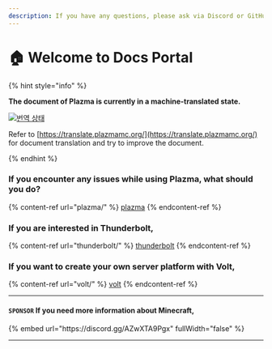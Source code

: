 ```yaml
---
description: If you have any questions, please ask via Discord or GitHub Issues.
---
```


# 🏠 Welcome to Docs Portal

{% hint style="info" %}

**The document of Plazma is currently in a machine-translated state.**

[![번역 상태](https://badges.crowdin.net/plazmamc-document-portal/localized.svg)](https://translate.plazmamc.org/)

Refer to [https://translate.plazmamc.org/](https://translate.plazmamc.org/) for document translation and try to improve the document.

{% endhint %}

### If you encounter any issues while using Plazma, what should you do?

{% content-ref url="plazma/" %}
[plazma](plazma/)
{% endcontent-ref %}

### If you are interested in Thunderbolt,

{% content-ref url="thunderbolt/" %}
[thunderbolt](thunderbolt/)
{% endcontent-ref %}

### If you want to create your own server platform with Volt,

{% content-ref url="volt/" %}
[volt](volt/)
{% endcontent-ref %}

***

#### `SPONSOR` If you need more information about Minecraft, <a href="#etc-1" id="etc-1"></a>

{% embed url="https\://discord.gg/AZwXTA9Pgx" fullWidth="false" %}

***
